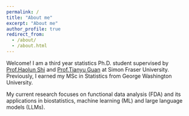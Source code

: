 ```yaml
---
permalink: /
title: "About me"
excerpt: "About me"
author_profile: true
redirect_from: 
  - /about/
  - /about.html
---
```


Welcome! I am a third year statistics Ph.D. student supervised by [Prof.Haolun Shi](https://haoluns.wordpress.com/) and [Prof.Tianyu Guan](https://tianyuguan.github.io/) at Simon Fraser University. Previously, I earned my MSc in Statistics from George Washington University.

My current research focuses on functional data analysis (FDA) and its applications in biostatistics, machine learning (ML) and large language models (LLMs).
